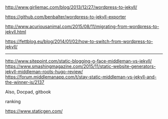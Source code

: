 http://www.girliemac.com/blog/2013/12/27/wordpress-to-jekyll/


https://github.com/benbalter/wordpress-to-jekyll-exporter

http://www.acuriousanimal.com/2015/08/11/migrating-from-wordpress-to-jekyll.html


https://fettblog.eu/blog/2014/01/02/how-to-switch-from-wordpress-to-jekyll/




---------------------------

http://www.sitepoint.com/static-blogging-g-face-middleman-vs-jekyll/
https://www.smashingmagazine.com/2015/11/static-website-generators-jekyll-middleman-roots-hugo-review/
https://forum.middlemanapp.com/t/stay-static-middleman-vs-jekyll-and-the-winner-is/2137



Also, Docpad, gitbook

ranking

https://www.staticgen.com/



